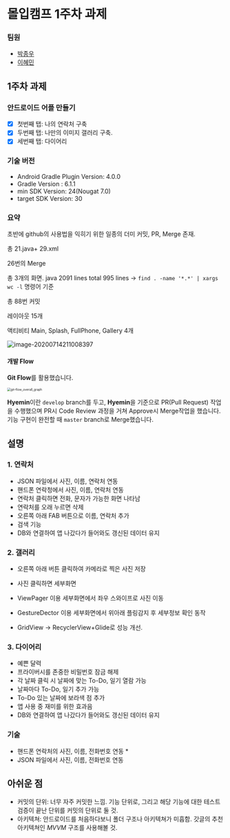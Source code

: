 # 몰입캠프 1주차 과제

### 팀원

* [박종우](https://github.com/jjwow73)
* [이혜민](https://github.com/IamHyemin)

## 1주차 과제

### 안드로이드 어플 만들기

- [x] 첫번째 탭: 나의 연락처 구축
- [x] 두번째 탭: 나만의 이미지 갤러리 구축.
- [x] 세번째 탭: 다이어리

### 기술 버전

* Android Gradle Plugin Version: 4.0.0
* Gradle Version : 6.1.1
* min SDK Version: 24(Nougat 7.0)
* target SDK Version: 30

### 요약

초반에 github의 사용법을 익히기 위한 일종의 더미 커밋, PR, Merge 존재.



총 21.java+ 29.xml

26번의 Merge

총 3개의 화면. java 2091 lines
total 995 lines -> `find . -name '*.*' | xargs wc -l` 명령어 기준

총 88번 커밋

레이아웃 15개

액티비티 Main, Splash, FullPhone, Gallery 4개

![image-20200714211008397](C:\Users\q\Desktop\안드로이드\image-20200714211008397.png)

#### 개발 Flow

**Git Flow**를 활용했습니다. 

<img src="C:\Users\q\Desktop\안드로이드\git-flow_overall_graph.png" alt="git-flow_overall_graph" style="zoom: 50%;" />

**Hyemin**이란 `develop` branch를 두고, **Hyemin**을 기준으로 PR(Pull Request) 작업을 수행했으며 PR시 Code Review 과정을 거쳐 Approve시 Merge작업을 했습니다. 기능 구현이 완전할 때 `master` branch로 Merge했습니다.

## 설명

### 1. 연락처

- JSON 파일에서 사진, 이름, 연락처 연동
- 핸드폰 연락청에서 사진, 이름, 연락처 연동
- 연락처 클릭하면 전화, 문자가 가능한 화면 나타남
- 연락처를 오래 누르면 삭제
- 오른쪽 아래 FAB 버튼으로 이름, 연락처 추가
- 검색 기능
- DB와 연결하여 앱 나갔다가 들어와도 갱신된 데이터 유지

### 2. 갤러리

- 오른쪽 아래 버튼 클릭하여 카메라로 찍은 사진 저장

- 사진 클릭하면 세부화면
- ViewPager 이용 세부화면에서 좌우 스와이프로 사진 이동
- GestureDector 이용 세부화면에서 위아래 플링감지 후 세부정보 확인 동작
- GridView -> RecyclerView+Glide로 성능 개선.

### 3. 다이어리

- 예쁜 달력
- 프라이버시를 존중한 비밀번호 잠금 해제
- 각 날짜 클릭 시 날짜에 맞는 To-Do, 일기 열람 가능
- 날짜마다 To-Do, 일기 추가 가능
- To-Do 있는 날짜에 보라색 점 추가
- 앱 사용 중 재미를 위한 효과음
- DB와 연결하여 앱 나갔다가 들어와도 갱신된 데이터 유지

### 기술

* 핸드폰 연락처의 사진, 이름, 전화번호 연동
  * 
* JSON 파일에서 사진, 이름, 전화번호 연동



## 아쉬운 점

* 커밋의 단위: 너무 자주 커밋한 느낌. 기능 단위로, 그리고 해당 기능에 대한 테스트 검증이 끝난 단위를 커밋의 단위로  둘 것.
* 아키텍쳐: 안드로이드를 처음하다보니 폴더 구조나 아키텍쳐가 미흡함. 갓글의 추천 아키텍쳐인 *MVVM* 구조를 사용해볼 것.

